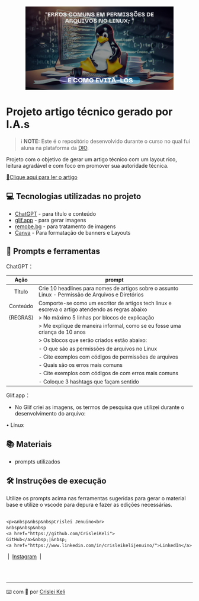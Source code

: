 <p align="center">
  <img 
    src=".github/assets/CAPA ARQUIVO LINUX.png"
    width="400"  
  />
</p>

# Projeto artigo técnico gerado por I.A.s


 > ℹ️ **NOTE:** Este é o repositório desenvolvido durante o curso no qual fui aluna na plataforma da [DIO](https://dio.me).

Projeto com o objetivo de gerar um artigo técnico com um layout rico, leitura agradável e com foco em promover sua autoridade técnica.

<a href="https://web.dio.me/articles/erros-comuns-em-permissoes-de-arquivos-no-linux-e-como-evita-los?back=%2Farticles&page=1&order=oldest" title="View PDF now"> 📕Clique aqui para ler o artigo</a>

## 💻 Tecnologias utilizadas no projeto

- [ChatGPT](https://chat.openai.com/) - para título e conteúdo
- [glif.app](https://https://glif.app/) - para gerar imagens
- [remobe.bg](https://www.remove.bg/) - para tratamento de imagens
- [Canva](https://www.canva.com/) - Para formatação de banners e Layouts

## 📄 Prompts e ferramentas


ChatGPT：

|   Ação   | prompt                                                                                                                                                                                                                                                                         |
| :------: | ------------------------------------------------------------------------------------------------------------------------------------------------------------------------------------------------------------------------------------------------------------------------------ |
|  Título  | Crie 10 headlines para nomes de artigos sobre o assunto Linux - Permissão de Arquivos e Diretórios         |                                          
| Conteúdo | Comporte-se como um escritor de artigos tech linux e escreva o artigo atendendo as regras abaixo           |
| {REGRAS} | > No máximo 5 linhas por blocos de explicação                                                              | 
|          | > Me explique de maneira informal, como se eu fosse uma criança de 10 anos                                 |
|          | > Os blocos que serão criados estão abaixo:                                                                | 
|          | - O que são as permissões de arquivos no Linux                                                             |
|          | - Cite exemplos com códigos de permissões de arquivos                                                      |
|          | - Quais são os erros mais comuns                                                                           |
|          | - Cite exemplos com códigos de com erros mais comuns                                                       |
|          | - Coloque 3 hashtags que façam sentido                                                                     |

Glif.app：

- No Glif criei as imagens, os termos de pesquisa que utilizei durante o desenvolvimento do arquivo:

• Linux

## 📚 Materiais

- prompts utilizados

## 🛠️ Instruções de execução

Utilize os prompts acima nas ferramentas sugeridas para gerar o material base e utilize o vscode para depura e fazer as edições necessárias.
## 
    <p>&nbsp&nbsp&nbspCrislei Jenuino<br>
    &nbsp&nbsp&nbsp
    <a href="https://github.com/CrisleiKeli">
    GitHub</a>&nbsp;|&nbsp;
    <a href="https://www.linkedin.com/in/crisleikelijenuino/">LinkedIn</a>
&nbsp;|&nbsp;
    <a href="https://www.instagram.com/crisleikeli.exe/">
    Instagram</a>
&nbsp;|&nbsp;</p>
</p>
<br/><br/>
<p>

---

⌨️ com 💜 por [Crislei Keli](https://github.com/CrisleiKeli)
